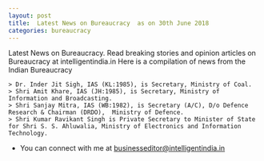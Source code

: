 ```yaml
---
layout: post
title:  Latest News on Bureaucracy  as on 30th June 2018
categories: bureaucracy
---
```


  Latest News on Bureaucracy. Read breaking stories and opinion articles on Bureaucracy at intelligentindia.in
  Here is a compilation of news from the Indian Bureaucracy 
 
  
	> Dr. Inder Jit Sigh, IAS (KL:1985), is Secretary, Ministry of Coal.
	> Shri Amit Khare, IAS (JH:1985), is Secretary, Ministry of Information and Broadcasting.
	> Shri Sanjay Mitra, IAS (WB:1982), is Secretary (A/C), D/o Defence Research & Chairman (DRDO),  Ministry of Defence.
	> Shri Kumar Ravikant Singh is Private Secretary to Minister of State for Shri S. S. Ahluwalia, Ministry of Electronics and Information Technology.

- You can connect with me at [businesseditor@intelligentindia.in](mailto:businesseditor@intelligentindia.in)
 


